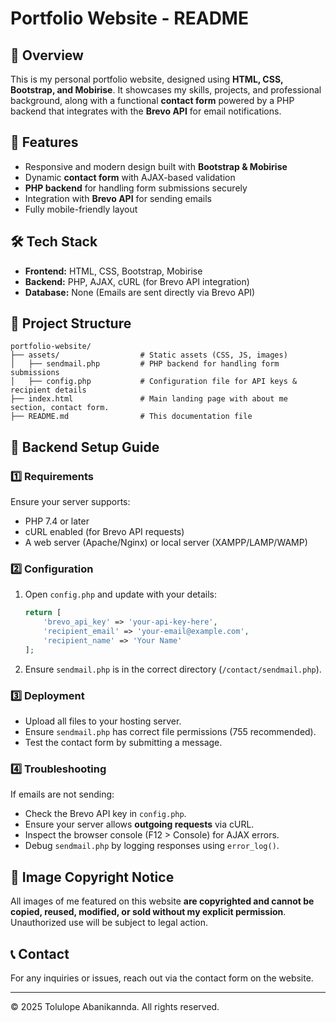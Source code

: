 # Portfolio Website - README

## 📌 Overview
This is my personal portfolio website, designed using **HTML, CSS, Bootstrap, and Mobirise**. It showcases my skills, projects, and professional background, along with a functional **contact form** powered by a PHP backend that integrates with the **Brevo API** for email notifications.

## 🚀 Features
- Responsive and modern design built with **Bootstrap & Mobirise**
- Dynamic **contact form** with AJAX-based validation
- **PHP backend** for handling form submissions securely
- Integration with **Brevo API** for sending emails
- Fully mobile-friendly layout

## 🛠️ Tech Stack
- **Frontend:** HTML, CSS, Bootstrap, Mobirise
- **Backend:** PHP, AJAX, cURL (for Brevo API integration)
- **Database:** None (Emails are sent directly via Brevo API)

## 📂 Project Structure
```
portfolio-website/
├── assets/                  # Static assets (CSS, JS, images)
│   ├── sendmail.php         # PHP backend for handling form submissions
│   ├── config.php           # Configuration file for API keys & recipient details
├── index.html               # Main landing page with about me section, contact form.
├── README.md                # This documentation file
```

## 📌 Backend Setup Guide

### 1️⃣ **Requirements**
Ensure your server supports:
- PHP 7.4 or later
- cURL enabled (for Brevo API requests)
- A web server (Apache/Nginx) or local server (XAMPP/LAMP/WAMP)

### 2️⃣ **Configuration**
1. Open `config.php` and update with your details:
    ```php
    return [
        'brevo_api_key' => 'your-api-key-here',
        'recipient_email' => 'your-email@example.com',
        'recipient_name' => 'Your Name'
    ];
    ```
2. Ensure `sendmail.php` is in the correct directory (`/contact/sendmail.php`).

### 3️⃣ **Deployment**
- Upload all files to your hosting server.
- Ensure `sendmail.php` has correct file permissions (755 recommended).
- Test the contact form by submitting a message.

### 4️⃣ **Troubleshooting**
If emails are not sending:
- Check the Brevo API key in `config.php`.
- Ensure your server allows **outgoing requests** via cURL.
- Inspect the browser console (F12 > Console) for AJAX errors.
- Debug `sendmail.php` by logging responses using `error_log()`.

## 🚫 Image Copyright Notice
All images of me featured on this website **are copyrighted and cannot be copied, reused, modified, or sold without my explicit permission**. Unauthorized use will be subject to legal action.

## 📞 Contact
For any inquiries or issues, reach out via the contact form on the website.

---
© 2025 Tolulope Abanikannda. All rights reserved.

